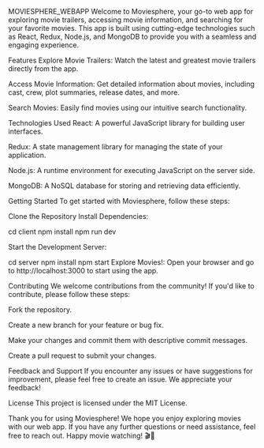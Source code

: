 MOVIESPHERE_WEBAPP
Welcome to Moviesphere, your go-to web app for exploring movie trailers, accessing movie information, and searching for your favorite movies. This app is built using cutting-edge technologies such as React, Redux, Node.js, and MongoDB to provide you with a seamless and engaging experience.

Features
Explore Movie Trailers: Watch the latest and greatest movie trailers directly from the app.

Access Movie Information: Get detailed information about movies, including cast, crew, plot summaries, release dates, and more.

Search Movies: Easily find movies using our intuitive search functionality.

Technologies Used
React: A powerful JavaScript library for building user interfaces.

Redux: A state management library for managing the state of your application.

Node.js: A runtime environment for executing JavaScript on the server side.

MongoDB: A NoSQL database for storing and retrieving data efficiently.

Getting Started
To get started with Moviesphere, follow these steps:

Clone the Repository
Install Dependencies:

cd client
npm install
npm run dev

Start the Development Server:

cd server
npm install
npm start
Explore Movies!: Open your browser and go to http://localhost:3000 to start using the app.

Contributing
We welcome contributions from the community! If you'd like to contribute, please follow these steps:

Fork the repository.

Create a new branch for your feature or bug fix.

Make your changes and commit them with descriptive commit messages.

Create a pull request to submit your changes.

Feedback and Support
If you encounter any issues or have suggestions for improvement, please feel free to create an issue. We appreciate your feedback!

License
This project is licensed under the MIT License.

Thank you for using Moviesphere! We hope you enjoy exploring movies with our web app. If you have any further questions or need assistance, feel free to reach out. Happy movie watching! 🎬🍿
